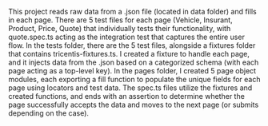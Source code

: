 This project reads raw data from a .json file (located in data folder) and fills in each page. 
There are 5 test files for each page (Vehicle, Insurant, Product, Price, Quote) that individually tests their functionality, with quote.spec.ts acting as the integration test that captures the entire user flow. 
In the tests folder, there are the 5 test files, alongside a fixtures folder that contains tricentis-fixtures.ts. I created a fixture to handle each page, and it injects data from the .json based on a categorized schema (with each page acting as a top-level key).
In the pages folder, I created 5 page object modules, each exporting a fill function to populate the unique fields for each page using locators and test data.
The spec.ts files utilize the fixtures and created functions, and ends with an assertion to determine whether the page successfully accepts the data and moves to the next page (or submits depending on the case).
